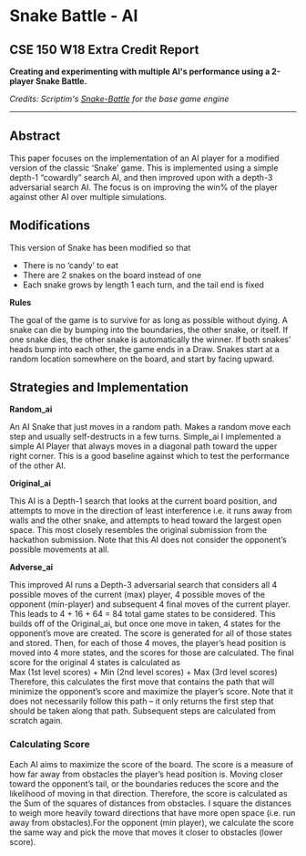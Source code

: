 # Snake Battle - AI
## CSE 150 W18 Extra Credit Report

**Creating and experimenting with multiple AI's performance using a 2-player Snake Battle.**

*Credits: Scriptim's [Snake-Battle](https://github.com/Scriptim/Snake-Battle) for the base game engine*


-----

## Abstract
This paper focuses on the implementation of an AI player for a modified version of the classic ‘Snake’ game. This is implemented using a simple depth-1 “cowardly” search AI, and then improved upon with a depth-3 adversarial search AI. The focus is on improving the win% of the player against other AI over multiple simulations.

## Modifications

This version of Snake has been modified so that 

* There is no ‘candy’ to eat
* There are 2 snakes on the board instead of one
* Each snake grows by length 1 each turn, and the tail end is fixed

**Rules**

The goal of the game is to survive for as long as possible without dying. A snake can die by bumping into the boundaries, the other snake, or itself. If one snake dies, the other snake is automatically the winner. If both snakes’ heads bump into each other, the game ends in a Draw. Snakes start at a random location somewhere on the board, and start by facing upward.


## Strategies and Implementation

**Random_ai**

An AI Snake that just moves in a random path. Makes a random move each step and usually self-destructs in a few turns.
Simple_ai
I implemented a simple AI Player that always moves in a diagonal path toward the upper right corner. This is a good baseline against which to test the performance of the other AI.


**Original_ai**

This AI is a Depth-1 search that looks at the current board position, and attempts to move in the direction of least interference i.e. it runs away from walls and the other snake, and attempts to head toward the largest open space. This most closely resembles the original submission from the hackathon submission. Note that this AI does not consider the opponent’s possible movements at all. 


**Adverse_ai**

This improved AI runs a Depth-3 adversarial search that considers all 4 possible moves of the current (max) player, 4 possible moves of the opponent (min-player) and subsequent 4 final moves of the current player. This leads to 4 + 16 + 64 = 84 total game states to be considered. 
This builds off of the Original_ai, but once one move in taken, 4 states for the opponent’s move are created. The score is generated for all of those states and stored. Then, for each of those 4 moves, the player’s head position is moved into 4 more states, and the scores for those are calculated. The final score for the original 4 states is calculated as 	
Max (1st level scores) + Min (2nd level scores) + Max (3rd level scores)
Therefore, this calculates the first move that contains the path that will minimize the opponent’s score and maximize the player’s score. Note that it does not necessarily follow this path – it only returns the first step that should be taken along that path. Subsequent steps are calculated from scratch again.

### Calculating Score
Each AI aims to maximize the score of the board. The score is a measure of how far away from obstacles the player’s head position is. Moving closer toward the opponent’s tail, or the boundaries reduces the score and the likelihood of moving in that direction. Therefore, the score is calculated as the Sum of the squares of distances from obstacles. I square the distances to weigh more heavily toward directions that have more open space (i.e. run away from obstacles).For the opponent (min player), we calculate the score the same way and pick the move that moves it closer to obstacles (lower score). 
